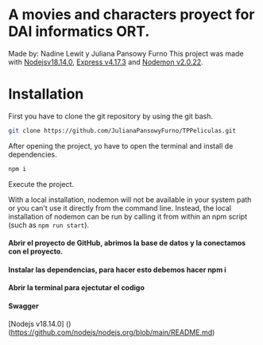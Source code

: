 # A movies and characters proyect for DAI informatics ORT.

Made by: Nadine Lewit y Juliana Pansowy Furno 
This project was made with [Nodejsv18.14.0](https://github.com/nodejs/nodejs.org/blob/main/README.md),
 [Express v4.17.3](https://github.com/expressjs/express/blob/master/Readme.md) and [Nodemon v2.0.22](https://github.com/remy/nodemon/blob/main/README.md).

# Installation

First you have to clone the git repository by using the git bash.

```bash
git clone https://github.com/JulianaPansowyFurno/TPPeliculas.git
```

After opening the project, yo have to open the terminal and install de dependencies.

```bash
npm i
```

Execute the project.

With a local installation, nodemon will not be available in your system path or you can't use it directly from the command line. Instead, the local installation of nodemon can be run by calling it from within an npm script (such as `npm run start`).



#### Abrir el proyecto de GitHub, abrimos la base de datos y la conectamos con el proyecto.
#### Instalar las dependencias, para hacer esto debemos hacer npm i
#### Abrir la terminal para ejectutar el codigo
#### Swagger

[Nodejs v18.14.0] () (https://github.com/nodejs/nodejs.org/blob/main/README.md)